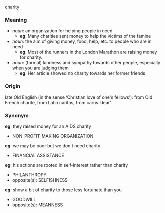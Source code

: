 charity
### Meaning
+ _noun_: an organization for helping people in need
	+ __eg__: Many charities sent money to help the victims of the famine
+ _noun_: the aim of giving money, food, help, etc. to people who are in need
	+ __eg__: Most of the runners in the London Marathon are raising money for charity.
+ _noun_: 
(formal) kindness and sympathy towards other people, especially when you are judging them
	+ __eg__: Her article showed no charity towards her former friends

### Origin

late Old English (in the sense ‘Christian love of one's fellows’): from Old French charite, from Latin caritas, from carus ‘dear’.

### Synonym

__eg__: they raised money for an AIDS charity

+ NON-PROFIT-MAKING ORGANIZATION

__eg__: we may be poor but we don't need charity

+ FINANCIAL ASSISTANCE

__eg__: his actions are rooted in self-interest rather than charity

+ PHILANTHROPY
+ opposite(s): SELFISHNESS

__eg__: show a bit of charity to those less fortunate than you

+ GOODWILL
+ opposite(s): MEANNESS


